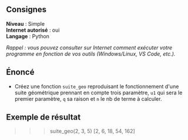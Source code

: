 ## Consignes

**Niveau** : Simple  
**Internet autorisé** : oui  
**Langage** : Python  

_Rappel : vous pouvez consulter sur Internet comment exécuter votre programme en fonction de vos outils (Windows/Linux, VS Code, etc.)._

## Énoncé

- Créez une fonction `suite_geo` reproduisant le fonctionnement d'une suite géométrique prennant en compte trois paramètre, `u1` qui sera le premier paramètre, `q` sa raison et `n` le nb de terme à calculer.


## Exemple de résultat 

>>> suite_geo(2, 3, 5)
[2, 6, 18, 54, 162]

